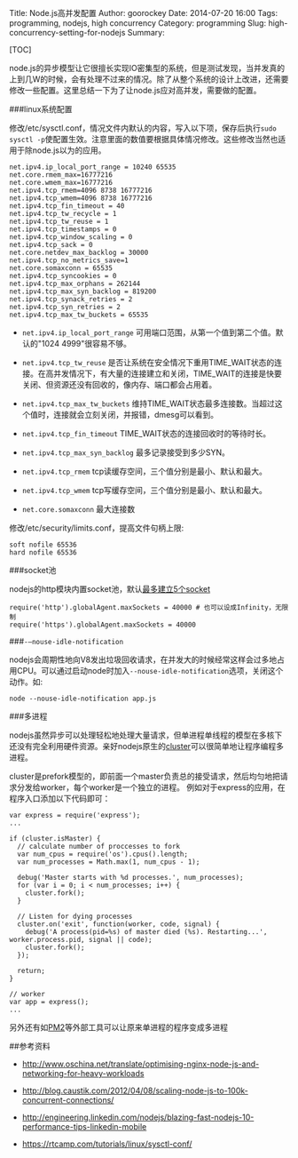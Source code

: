 Title: Node.js高并发配置
Author: goorockey
Date: 2014-07-20 16:00
Tags: programming, nodejs, high concurrency
Category: programming
Slug: high-concurrency-setting-for-nodejs
Summary:

[TOC]


node.js的异步模型让它很擅长实现IO密集型的系统，但是测试发现，当并发真的上到几W的时候，会有处理不过来的情况。除了从整个系统的设计上改进，还需要修改一些配置。这里总结一下为了让node.js应对高并发，需要做的配置。

###linux系统配置

修改/etc/sysctl.conf，情况文件内默认的内容，写入以下项，保存后执行`sudo sysctl -p`使配置生效。注意里面的数值要根据具体情况修改。这些修改当然也适用于除node.js以为的应用。

    net.ipv4.ip_local_port_range = 10240 65535
    net.core.rmem_max=16777216
    net.core.wmem_max=16777216
    net.ipv4.tcp_rmem=4096 8738 16777216
    net.ipv4.tcp_wmem=4096 8738 16777216
    net.ipv4.tcp_fin_timeout = 40
    net.ipv4.tcp_tw_recycle = 1
    net.ipv4.tcp_tw_reuse = 1
    net.ipv4.tcp_timestamps = 0
    net.ipv4.tcp_window_scaling = 0
    net.ipv4.tcp_sack = 0
    net.core.netdev_max_backlog = 30000
    net.ipv4.tcp_no_metrics_save=1
    net.core.somaxconn = 65535
    net.ipv4.tcp_syncookies = 0
    net.ipv4.tcp_max_orphans = 262144
    net.ipv4.tcp_max_syn_backlog = 819200
    net.ipv4.tcp_synack_retries = 2
    net.ipv4.tcp_syn_retries = 2
    net.ipv4.tcp_max_tw_buckets = 65535

- `net.ipv4.ip_local_port_range` 可用端口范围，从第一个值到第二个值。默认的"1024 4999"很容易不够。

- `net.ipv4.tcp_tw_reuse` 是否让系统在安全情况下重用TIME_WAIT状态的连接。在高并发情况下，有大量的连接建立和关闭，TIME_WAIT的连接是快要关闭、但资源还没有回收的，像内存、端口都会占用着。

- `net.ipv4.tcp_max_tw_buckets` 维持TIME_WAIT状态最多连接数。当超过这个值时，连接就会立刻关闭，并报错，dmesg可以看到。

- `net.ipv4.tcp_fin_timeout` TIME_WAIT状态的连接回收时的等待时长。

- `net.ipv4.tcp_max_syn_backlog` 最多记录接受到多少SYN。

- `net.ipv4.tcp_rmem` tcp读缓存空间，三个值分别是最小、默认和最大。

- `net.ipv4.tcp_wmem` tcp写缓存空间，三个值分别是最小、默认和最大。

- `net.core.somaxconn` 最大连接数

修改/etc/security/limits.conf，提高文件句柄上限:

    soft nofile 65536
    hard nofile 65536

###socket池

nodejs的http模块内置socket池，默认[最多建立5个socket](http://nodejs.org/api/http.html#http_agent_maxsockets)

    require('http').globalAgent.maxSockets = 40000 # 也可以设成Infinity，无限制
    require('https').globalAgent.maxSockets = 40000

###`-–nouse-idle-notification`

nodejs会周期性地向V8发出垃圾回收请求，在并发大的时候经常这样会过多地占用CPU。可以通过启动node时加入`--nouse-idle-notification`选项，关闭这个动作。如:

    node --nouse-idle-notification app.js

###多进程

nodejs虽然异步可以处理轻松地处理大量请求，但单进程单线程的模型在多核下还没有完全利用硬件资源。亲好nodejs原生的[cluster](http://nodejs.org/api/cluster.html)可以很简单地让程序编程多进程。

cluster是prefork模型的，即前面一个master负责总的接受请求，然后均匀地把请求分发给worker，每个worker是一个独立的进程。
例如对于express的应用，在程序入口添加以下代码即可：

    var express = require('express');
    ...

    if (cluster.isMaster) {
      // calculate number of proccesses to fork
      var num_cpus = require('os').cpus().length;
      var num_processes = Math.max(1, num_cpus - 1);

      debug('Master starts with %d processes.', num_processes);
      for (var i = 0; i < num_processes; i++) {
        cluster.fork();
      }

      // Listen for dying processes
      cluster.on('exit', function(worker, code, signal) {
        debug('A process(pid=%s) of master died (%s). Restarting...', worker.process.pid, signal || code);
        cluster.fork();
      });

      return;
    }

    // worker
    var app = express();
    ...

另外还有如[PM2](https://github.com/Unitech/pm2)等外部工具可以让原来单进程的程序变成多进程


##参考资料

- <http://www.oschina.net/translate/optimising-nginx-node-js-and-networking-for-heavy-workloads>

- <http://blog.caustik.com/2012/04/08/scaling-node-js-to-100k-concurrent-connections/>

- <http://engineering.linkedin.com/nodejs/blazing-fast-nodejs-10-performance-tips-linkedin-mobile>

- <https://rtcamp.com/tutorials/linux/sysctl-conf/>
